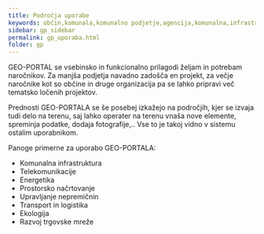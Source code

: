 ```yaml
---
title: Področja uporabe
keywords: občin,komunala,komunalno podjetje,agencija,komunalna,infrastruktura,telekomunikacije,elektro,plin,energetika,prostorsko načrtovanje,okolje,prostor,nepremičnin,ekologija,trgovska mreža,prodaja,marketing
sidebar: gp_sidebar
permalink: gp_uporaba.html
folder: gp
---
```


GEO-PORTAL se vsebinsko in funkcionalno prilagodi željam in potrebam naročnikov. Za manjša podjetja navadno zadošča en projekt,
za večje naročnike kot so občine in druge organizacija pa se lahko pripravi več tematsko ločenih projektov.

Prednosti GEO-PORTALA se še posebej izkažejo na področjih, kjer se izvaja tudi delo na terenu, saj lahko operater na 
terenu vnaša nove elemente, spreminja podatke, dodaja fotografije,.. Vse to je takoj vidno v sistemu ostalim uporabnikom.

Panoge primerne za uporabo GEO-PORTALA:
- Komunalna infrastruktura
- Telekomunikacije
- Energetika
- Prostorsko načrtovanje
- Upravljanje nepremičnin
- Transport in logistika
- Ekologija
- Razvoj trgovske mreže